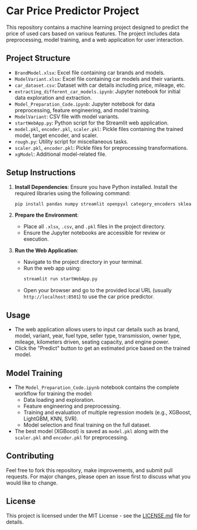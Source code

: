 # Car Price Predictor Project

This repository contains a machine learning project designed to predict the price of used cars based on various features. The project includes data preprocessing, model training, and a web application for user interaction.

## Project Structure

- `BrandModel.xlsx`: Excel file containing car brands and models.
- `ModelVariant.xlsx`: Excel file containing car models and their variants.
- `car_dataset.csv`: Dataset with car details including price, mileage, etc.
- `extracting_different_car_models.ipynb`: Jupyter notebook for initial data exploration and extraction.
- `Model_Preparation_Code.ipynb`: Jupyter notebook for data preprocessing, feature engineering, and model training.
- `ModelVariant`: CSV file with model variants.
- `startWebApp.py`: Python script for the Streamlit web application.
- `model.pkl`, `encoder.pkl`, `scaler.pkl`: Pickle files containing the trained model, target encoder, and scaler.
- `rough.py`: Utility script for miscellaneous tasks.
- `scaler.pkl`, `encoder.pkl`: Pickle files for preprocessing transformations.
- `xgModel`: Additional model-related file.

## Setup Instructions

1. **Install Dependencies**:
   Ensure you have Python installed. Install the required libraries using the following command:
   ```bash
   pip install pandas numpy streamlit openpyxl category_encoders sklearn xgboost
   ```

2. **Prepare the Environment**:
   - Place all `.xlsx`, `.csv`, and `.pkl` files in the project directory.
   - Ensure the Jupyter notebooks are accessible for review or execution.

3. **Run the Web Application**:
   - Navigate to the project directory in your terminal.
   - Run the web app using:
     ```bash
     streamlit run startWebApp.py
     ```
   - Open your browser and go to the provided local URL (usually `http://localhost:8501`) to use the car price predictor.

## Usage

- The web application allows users to input car details such as brand, model, variant, year, fuel type, seller type, transmission, owner type, mileage, kilometers driven, seating capacity, and engine power.
- Click the "Predict" button to get an estimated price based on the trained model.

## Model Training

- The `Model_Preparation_Code.ipynb` notebook contains the complete workflow for training the model:
  - Data loading and exploration.
  - Feature engineering and preprocessing.
  - Training and evaluation of multiple regression models (e.g., XGBoost, LightGBM, KNN, SVR).
  - Model selection and final training on the full dataset.
- The best model (XGBoost) is saved as `model.pkl` along with the `scaler.pkl` and `encoder.pkl` for preprocessing.

## Contributing

Feel free to fork this repository, make improvements, and submit pull requests. For major changes, please open an issue first to discuss what you would like to change.

## License

This project is licensed under the MIT License - see the [LICENSE.md](LICENSE.md) file for details.
